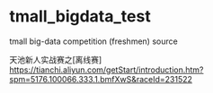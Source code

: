 # tmall_bigdata_test
tmall big-data competition (freshmen) source

天池新人实战赛之[离线赛]
https://tianchi.aliyun.com/getStart/introduction.htm?spm=5176.100066.333.1.bmfXwS&raceId=231522
